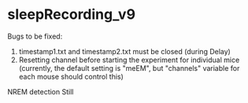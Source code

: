 # sleepRecording_v9

Bugs to be fixed:
1. timestamp1.txt and timestamp2.txt must be closed (during Delay)
2. Resetting channel before starting the experiment for individual mice (currently, the default setting is "meEM", but "channels" variable for each mouse should control this)

NREM detection
Still 

